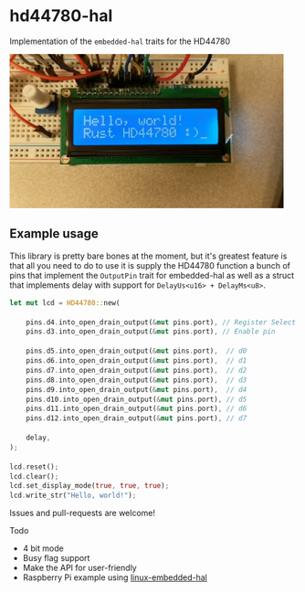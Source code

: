 # hd44780-hal

Implementation of the `embedded-hal` traits for the HD44780

![](/header.gif)



## Example usage

This library is pretty bare bones at the moment, but it's greatest feature is that all you need to do to use it is supply the HD44780 function a bunch of pins that implement the ```OutputPin``` trait for embedded-hal as well as a struct that implements delay with support for ```DelayUs<u16> + DelayMs<u8>```.

```rust
let mut lcd = HD44780::new(
    
    pins.d4.into_open_drain_output(&mut pins.port), // Register Select pin
    pins.d3.into_open_drain_output(&mut pins.port), // Enable pin

    pins.d5.into_open_drain_output(&mut pins.port),  // d0
    pins.d6.into_open_drain_output(&mut pins.port),  // d1
    pins.d7.into_open_drain_output(&mut pins.port),  // d2
    pins.d8.into_open_drain_output(&mut pins.port),  // d3
    pins.d9.into_open_drain_output(&mut pins.port),  // d4
    pins.d10.into_open_drain_output(&mut pins.port), // d5
    pins.d11.into_open_drain_output(&mut pins.port), // d6
    pins.d12.into_open_drain_output(&mut pins.port), // d7

	delay,
);

lcd.reset();
lcd.clear();
lcd.set_display_mode(true, true, true);
lcd.write_str("Hello, world!");
```



Issues and pull-requests are welcome!

Todo

- 4 bit mode
- Busy flag support
- Make the API for user-friendly
- Raspberry Pi example using [linux-embedded-hal](https://github.com/rust-embedded/linux-embedded-hal)
